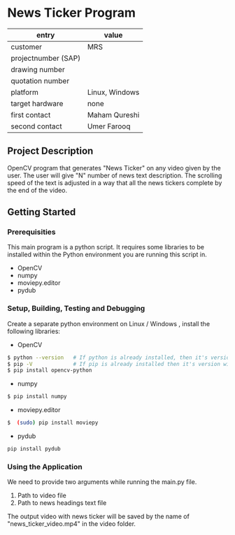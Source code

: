 # News Ticker Program

| entry            | value                  |
| ---------------- | ---------------------- |
| customer |MRS|
| projectnumber (SAP) ||
| drawing number ||
| quotation number ||
| platform |Linux, Windows|
| target hardware |none|
| first contact |Maham Qureshi|
| second contact |Umer Farooq|


## Project Description 
OpenCV program that generates "News Ticker" on any video given by the user. The user will give "N" number of news text description. The scrolling speed of the text is adjusted in a way that all the news tickers complete by the end of the video.

## Getting Started
### Prerequisities
This main program is a python script. It requires some libraries to be installed within the Python environment you are running this script in.
* OpenCV
* numpy
* moviepy.editor
* pydub


### Setup, Building, Testing and Debugging
Create  a separate python environment on Linux / Windows , install the following libraries: 
* OpenCV
```bash
$ python --version   # If python is already installed, then it's version will be displayed otherwise install python first
$ pip -V             # If pip is already installed then it's version will be displayed otherwise you need to install pip 
$ pip install opencv-python
```
* numpy 
```bash
$ pip install numpy
```
* moviepy.editor
```bash
$  (sudo) pip install moviepy
```
* pydub
```bash
pip install pydub
```

### Using the Application
We need to provide two arguments while running the main.py file.
1. Path to video file
2. Path to news headings text file


The output video with news ticker will be saved by the name of "news_ticker_video.mp4" in the video folder. 
